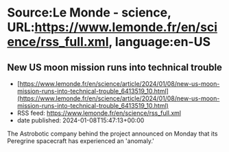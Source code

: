 # Source:Le Monde - science, URL:https://www.lemonde.fr/en/science/rss_full.xml, language:en-US

## New US moon mission runs into technical trouble
 - [https://www.lemonde.fr/en/science/article/2024/01/08/new-us-moon-mission-runs-into-technical-trouble_6413519_10.html](https://www.lemonde.fr/en/science/article/2024/01/08/new-us-moon-mission-runs-into-technical-trouble_6413519_10.html)
 - RSS feed: https://www.lemonde.fr/en/science/rss_full.xml
 - date published: 2024-01-08T15:47:13+00:00

The Astrobotic company behind the project announced on Monday that its Peregrine spacecraft has experienced an 'anomaly.'

